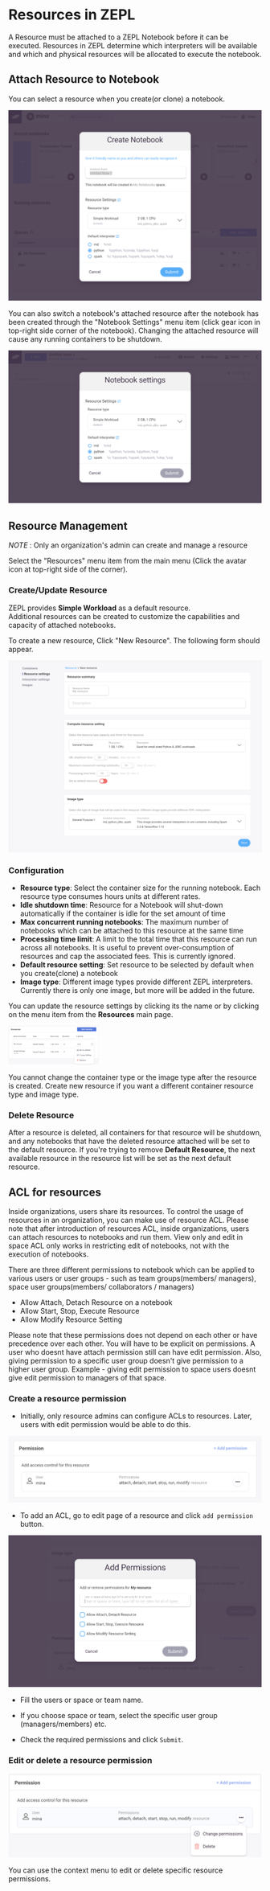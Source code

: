 <h1>Resources in ZEPL</h1>

A Resource must be attached to a ZEPL Notebook before it can be executed.
Resources in ZEPL determine which interpreters will be available and which and physical resources will be allocated to execute the notebook.

## Attach Resource to Notebook

You can select a resource when you create(or clone) a notebook. 

<img src="../../img/create_new_notebook.png" class="image-box big-img" />

You can also switch a notebook's attached resource after the notebook has been created through the "Notebook Settings" menu item (click gear icon in top-right side corner of the notebook).
Changing the attached resource will cause any running containers to be shutdown.

<img src="../../img/notebook_settings.png" class="image-box big-img" />

<br>

## Resource Management
<span class="note-font"> *NOTE* : Only an organization's admin can create and manage a resource  

Select the "Resources" menu item from the main menu (Click the avatar icon at top-right side of the corner).

### Create/Update Resource
ZEPL provides **Simple Workload** as a default resource. <br/>
Additional resources can be created to customize the capabilities and capacity of attached notebooks.

To create a new resource, Click "New Resource". The following form should appear.

<img src="../../img/new_resource.png" width="650px" class="image-box big-img" />

<br>

### Configuration

  - **Resource type**: Select the container size for the running notebook. Each resource type consumes hours units at different rates.
  - **Idle shutdown time**: Resource for a Notebook will shut-down automatically if the container is idle for the set amount of time
  - **Max concurrent running notebooks**: The maximum number of notebooks which can be attached to this resource at the same time
  - **Processing time limit**: A limit to the total time that this resource can run across all notebooks. It is useful to prevent over-consumption of resources and cap the associated fees. This is currently ignored.
  - **Default resource setting**: Set resource to be selected by default when you create(clone) a notebook 
  - **Image type**: Different image types provide different ZEPL interpreters. Currently there is only one image, but more will be added in the future.

You can update the resource settings by clicking its the name or by clicking on the menu item from the **Resources** main page.

<img src="../../img/resource_menu.png" width="180px" class="image-box small-img" />

You cannot change the container type or the image type after the resource is created.
Create new resource if you want a different container resource type and image type.
<br>
### Delete Resource

After a resource is deleted, all containers for that resource will be shutdown, and any notebooks that have the deleted resource attached will be set to the default resource.
If you're trying to remove **Default Resource**, the next available resource in the resource list will be set as the next default resource.

## ACL for resources

Inside organizations, users share its resources. To control the usage of
resources in an organization, you can make use of resource ACL. Please note
that after introduction of resources ACL, inside organizations, users can
attach resources to notebooks and run them. View only and edit in space ACL
only works in restricting edit of notebooks, not with the execution of
notebooks.

There are three different permissions to notebook which can be applied to
various users or user groups - such as team groups(members/ managers), space
user groups(members/ collaborators / managers)

* Allow Attach, Detach Resource on a notebook
* Allow Start, Stop, Execute Resource
* Allow Modify Resource Setting

Please note that these permissions does not depend on each other or have
precedence over each other. You will have to be explicit on permissions.
A user who doesnt have attach permission still can have edit permission.
Also, giving permission to a specific user group doesn't give permission
to a higher user group. Example - giving edit permission to space users
doesnt give edit permission to managers of that space.

### Create a resource permission

* Initially, only resource admins can configure ACLs to resources. Later, users
with edit permission would be able to do this.

<img src="../../img/resource-add-permission-button.png" class="image-box middle-img" />

* To add an ACL, go to edit page of a resource and click `add permission` button.

<img src="../../img/resource-permission-popup.png" class="image-box middle-img" />

* Fill the users or space or team name.

* If you choose space or team, select the specific user group
(managers/members) etc.

* Check the required permissions and click `Submit`.

### Edit or delete a resource permission

<img src="../../img/resource-permission-context-menu.png"
  class="image-box middle-img"
/>

You can use the context menu to edit or delete specific resource permissions.

